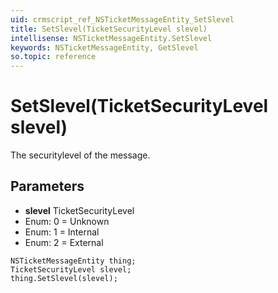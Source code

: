 ```yaml
---
uid: crmscript_ref_NSTicketMessageEntity_SetSlevel
title: SetSlevel(TicketSecurityLevel slevel)
intellisense: NSTicketMessageEntity.SetSlevel
keywords: NSTicketMessageEntity, GetSlevel
so.topic: reference
---
```


# SetSlevel(TicketSecurityLevel slevel)

The securitylevel of the message.

## Parameters

* **slevel** TicketSecurityLevel
* Enum: 0 = Unknown
* Enum: 1 = Internal
* Enum: 2 = External

```crmscript
NSTicketMessageEntity thing;
TicketSecurityLevel slevel;
thing.SetSlevel(slevel);
```

